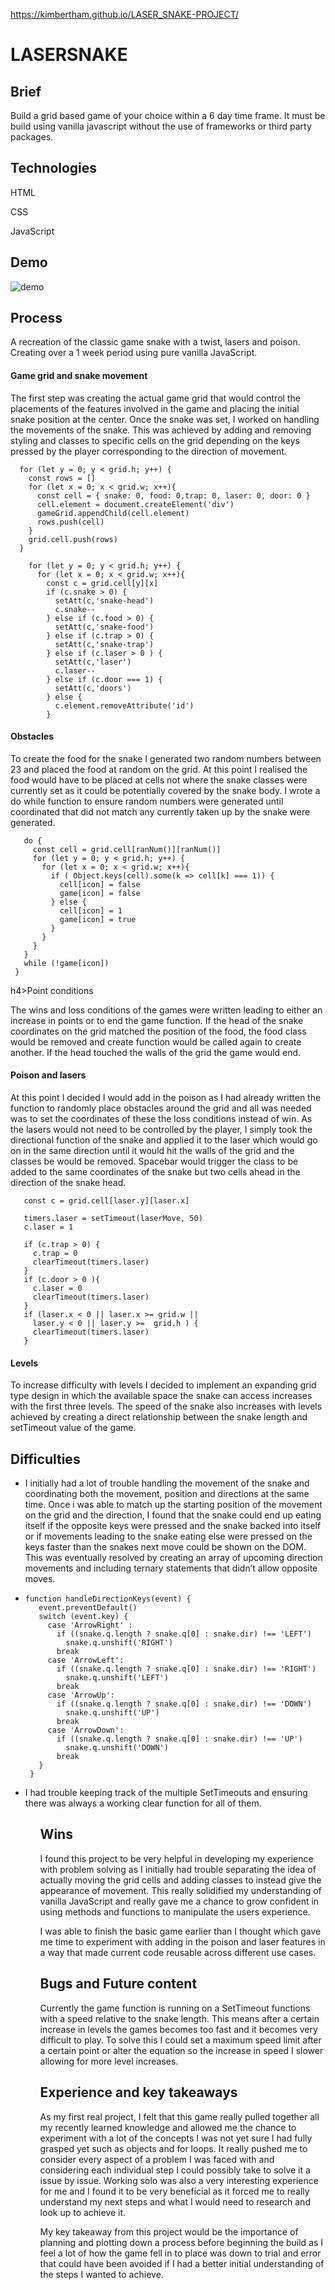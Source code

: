 https://kimbertham.github.io/LASER_SNAKE-PROJECT/

<h1> LASERSNAKE </h1>

<h2> Brief </h2> 
<p> Build a grid based game of your choice within a 6 day time frame. It must be build using vanilla javascript without the use of frameworks or third party packages. </p>

<h2> Technologies </h2>
<p>HTML</p>
<p>CSS</p>
<p>JavaScript</p>

<h2> Demo </h2>
<img src='https://i.imgur.com/s40DynM.gif' alt='demo' />
 
<h2> Process </h2>
<p>A recreation of the classic game snake with a twist, lasers and poison. Creating over a 1 week period using pure vanilla JavaScript.

<h4> Game grid and snake movement</h4>
<p> The first step was creating the actual game grid that would control the placements of the features involved in the game and placing the initial snake position at the center. Once the snake was set, I worked on handling the movements of the snake. This was achieved by adding and removing styling and classes to specific cells on the grid depending on the keys pressed by the player corresponding to the direction of movement. </p>

``` 
  for (let y = 0; y < grid.h; y++) { 
    const rows = [] 
    for (let x = 0; x < grid.w; x++){
      const cell = { snake: 0, food: 0,trap: 0, laser: 0, door: 0 } 
      cell.element = document.createElement('div')
      gameGrid.appendChild(cell.element) 
      rows.push(cell)
    }
    grid.cell.push(rows) 
  } 
```
```
    for (let y = 0; y < grid.h; y++) { 
      for (let x = 0; x < grid.w; x++){
        const c = grid.cell[y][x]
        if (c.snake > 0) {
          setAtt(c,'snake-head')
          c.snake--
        } else if (c.food > 0) {
          setAtt(c,'snake-food')
        } else if (c.trap > 0) {
          setAtt(c,'snake-trap')
        } else if (c.laser > 0 ) {
          setAtt(c,'laser') 
          c.laser--
        } else if (c.door === 1) {
          setAtt(c,'doors') 
        } else {
          c.element.removeAttribute('id')
        } 
 ```

<h4>Obstacles</h4>
 <p> To create the food for the snake I generated two random numbers between 23 and placed the food at random on the grid. At this point I realised the food would have to be placed at cells not where the snake classes were currently set as it could be potentially covered by the snake body. I wrote a do while function to ensure random numbers were generated until coordinated that did not match any currently taken up by the snake were generated. <p>
 
 ```
    do { 
      const cell = grid.cell[ranNum()][ranNum()]
      for (let y = 0; y < grid.h; y++) { 
        for (let x = 0; x < grid.w; x++){
          if ( Object.keys(cell).some(k => cell[k] === 1)) {
            cell[icon] = false
            game[icon] = false
          } else {
            cell[icon] = 1
            game[icon] = true
          }
        }
      }
    }
    while (!game[icon])
  }
  ```
 
h4>Point conditions</h4>
 <p> The wins and loss conditions of the games were written leading to either an increase in points or to end the game function. If the head of the snake coordinates on the grid matched the position of the food, the food class would be removed and create function would be called again to create another. If the head touched the walls of the grid the game would end. <p>
 
 <h4> Poison and lasers</h4>
 <p> At this point I decided I would add in the poison as I had already written the function to randomly place obstacles around the grid and all was needed was to set the coordinates of these the loss conditions instead of win. As the lasers would not need to be controlled by the player, I simply took the directional function of the snake and applied it to the laser which would go on in the same direction until it would hit the walls of the grid and the classes be would be removed. Spacebar would trigger the class to be added to the same coordinates of the snake but two cells ahead in the direction of the snake head. </p>
 
 ```
    const c = grid.cell[laser.y][laser.x]

    timers.laser = setTimeout(laserMove, 50)
    c.laser = 1

    if (c.trap > 0) {
      c.trap = 0
      clearTimeout(timers.laser)
    } 
    if (c.door > 0 ){
      c.laser = 0 
      clearTimeout(timers.laser)
    } 
    if (laser.x < 0 || laser.x >= grid.w ||
      laser.y < 0 || laser.y >=  grid.h ) {
      clearTimeout(timers.laser)
    }

 ```
 
<h4> Levels </h4>
<p> To increase difficulty with levels I decided to implement an expanding grid type design in which the available space the snake can access increases with the first three levels. The speed of the snake also increases with levels achieved by creating a direct relationship between the snake length and setTimeout value of the game.</p>


<h2> Difficulties </h2>
<ul>
<li> <p> I initially had a lot of trouble handling the movement of the snake and coordinating both the movement, position and directions at the same time. Once i was able to match up the starting position of the movement on the grid and the direction, I found that the snake could end up eating itself if the opposite keys were pressed and the snake backed into itself or if movements leading to the snake eating else were pressed on the keys faster than the snakes next move could be shown on the DOM. This was eventually resolved by creating an array of upcoming direction movements and including ternary statements that didn’t allow opposite moves. <p><li>
 
 ``` 
 function handleDirectionKeys(event) {
    event.preventDefault()
    switch (event.key) {
      case 'ArrowRight' :
        if ((snake.q.length ? snake.q[0] : snake.dir) !== 'LEFT') 
          snake.q.unshift('RIGHT')
        break
      case 'ArrowLeft': 
        if ((snake.q.length ? snake.q[0] : snake.dir) !== 'RIGHT') 
          snake.q.unshift('LEFT')
        break
      case 'ArrowUp': 
        if ((snake.q.length ? snake.q[0] : snake.dir) !== 'DOWN') 
          snake.q.unshift('UP')
        break
      case 'ArrowDown':
        if ((snake.q.length ? snake.q[0] : snake.dir) !== 'UP') 
          snake.q.unshift('DOWN')
        break
    }
  }
 ```
<li><p>I had trouble keeping track of the multiple SetTimeouts and ensuring there was always a working clear function for all of them. </p></li>
 <ul>

<h2> Wins </h2>
 <p> I found this project to be very helpful in developing my experience with problem solving as I initially had trouble separating the idea of actually moving the grid cells and adding classes to instead give the appearance of movement. This really solidified my understanding of vanilla JavaScript and really gave me a chance to grow confident in using methods and functions to manipulate the users experience. </p>
<p> I was able to finish the basic game earlier than I thought which gave me time to experiment with adding in the poison and laser features in a way that made current code reusable across different use cases.
 
 <h2> Bugs and Future content </h2>
 <p> Currently the game function is running on a SetTimeout functions with a speed relative to the snake length. This means after a certain increase in levels the games becomes too fast and it becomes very difficult to play. To solve this I could set a maximum speed limit after a certain point or alter the equation so the increase in speed I slower allowing for more level increases.

<h2> Experience and key takeaways </h2>
<p> As my first real project, I felt that this game really pulled together all my recently learned knowledge and allowed me the chance to experiment with a lot of the concepts I was not yet sure I had fully grasped yet such as objects and for loops. It really pushed me to consider every aspect of a problem I was faced with and considering each individual step I could possibly take to solve it a issue by issue.  Working solo was also a very interesting experience for me and I found it to be very beneficial as it forced me to really understand my next steps and what I would need to research and look up to achieve it. 
 <p> My key takeaway from this project would be the importance of planning and plotting down a process before beginning the build as I feel a lot of how the game fell in to place was down to trial and error that could have been avoided if I had a better initial understanding of the steps I wanted to achieve. </p>


